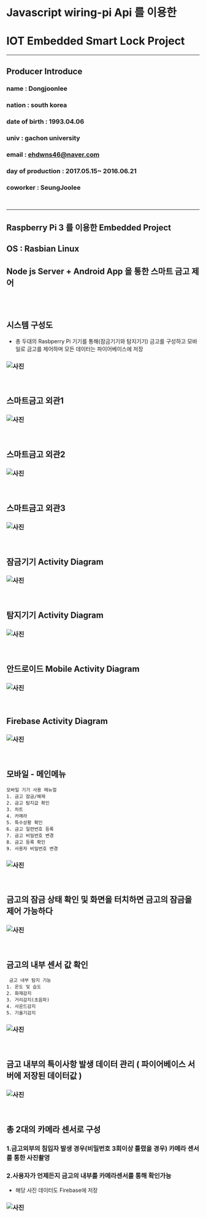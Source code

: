 # Javascript wiring-pi Api 를 이용한 
# IOT Embedded Smart Lock Project

<hr/>

## Producer Introduce 
### name :  Dongjoonlee
### nation : south korea
### date of birth : 1993.04.06
### univ : gachon university
### email : ehdwns46@naver.com
### day of production : 2017.05.15~ 2016.06.21
### coworker : SeungJoolee 
<br/>

<hr/>

## Raspberry Pi 3 를 이용한 Embedded Project
## OS : Rasbian Linux
## Node js Server + Android App 을 통한 스마트 금고 제어

<br/><br/>

## 시스템 구성도

- 총 두대의 Rasbperry Pi 기기를 통해(잠금기기와 탐지기기) 금고를 구성하고 모바일로 금고를 제어하며 모든 데이터는 파이어베이스에 저장 

### ![사진](https://github.com/leedongjoon121/IOT_SmartLock/blob/master/Document/img/system_arc.PNG?raw=true)

<br/>

## 스마트금고 외관1
### ![사진](https://github.com/leedongjoon121/IOT_SmartLock/blob/master/Document/img/lock1.PNG?raw=true)


<br/>

## 스마트금고 외관2
### ![사진](https://github.com/leedongjoon121/IOT_SmartLock/blob/master/Document/img/lock2.PNG?raw=true)


<br/>

## 스마트금고 외관3
### ![사진](https://github.com/leedongjoon121/IOT_SmartLock/blob/master/Document/img/lock3.PNG?raw=true)

<br/>

## 잠금기기 Activity Diagram
### ![사진](https://github.com/leedongjoon121/IOT_SmartLock/blob/master/Document/img/activity_lock.PNG?raw=true)

<br/>

## 탐지기기 Activity Diagram
### ![사진](https://github.com/leedongjoon121/IOT_SmartLock/blob/master/Document/img/activity_detect.PNG?raw=true)

<br/>

## 안드로이드 Mobile Activity Diagram
### ![사진](https://github.com/leedongjoon121/IOT_SmartLock/blob/master/Document/img/activity_mobile.PNG?raw=true)

<br/>

## Firebase  Activity Diagram
### ![사진](https://github.com/leedongjoon121/IOT_SmartLock/blob/master/Document/img/activity_cloud.PNG?raw=true)


<br/>

## 모바일 - 메인메뉴
```
모바일 기기 사용 메뉴얼
1. 금고 잠금/해제
2. 금고 탐지값 확인
3. 차트
4. 카메라
5. 특수상황 확인
6. 금고 일련번호 등록
7. 금고 비밀번호 변경
8. 금고 등록 확인
9. 사용자 비밀번호 변경
```

### ![사진](https://github.com/leedongjoon121/IOT_SmartLock/blob/master/Document/img/mobile1.PNG?raw=true)


<br/>

## 금고의 잠금 상태 확인 및 화면을 터치하면 금고의 잠금을 제어 가능하다 
### ![사진](https://github.com/leedongjoon121/IOT_SmartLock/blob/master/Document/img/mobile2.PNG?raw=true)

<br/>

## 금고의 내부 센서 값 확인 

```
 금고 내부 탐지 기능
1. 온도 및 습도
2. 화재감지
3. 거리감지(초음파)
4. 사운드감지
5. 기울기감지
```
### ![사진](https://github.com/leedongjoon121/IOT_SmartLock/blob/master/Document/img/mobile3.PNG?raw=true)

<br/>

## 금고 내부의 특이사항 발생 데이터 관리 ( 파이어베이스 서버에 저장된 데이터값 )
### ![사진](https://github.com/leedongjoon121/IOT_SmartLock/blob/master/Document/img/mobile4.PNG?raw=true)

<br/>

## 총 2대의 카메라 센서로 구성
### 1.금고외부의 침입자 발생 경우(비밀번호 3회이상 틀렸을 경우) 카메라 센서를 통한 사진촬영
### 2.사용자가 언제든지 금고의 내부를 카메라센서를 통해 확인가능
- 해당 사진 데이터도 Firebase에 저장

### ![사진](https://github.com/leedongjoon121/IOT_SmartLock/blob/master/Document/img/mobile5.PNG?raw=true)


